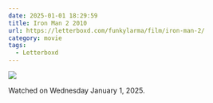 ```yaml
---
date: 2025-01-01 18:29:59
title: Iron Man 2 2010
url: https://letterboxd.com/funkylarma/film/iron-man-2/
category: movie
tags:
  - Letterboxd
---
```


![](https://a.ltrbxd.com/resized/film-poster/4/6/5/1/1/46511-iron-man-2-0-600-0-900-crop.jpg?v=67e856ad63)

Watched on Wednesday January 1, 2025.
